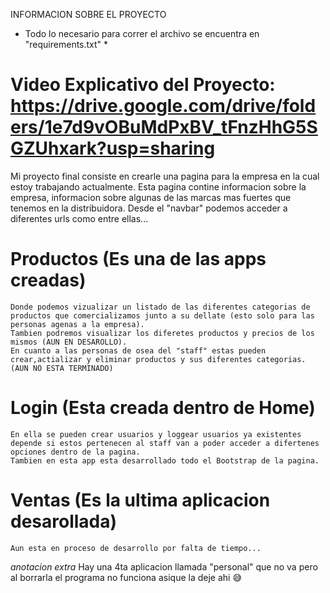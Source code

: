 INFORMACION SOBRE EL PROYECTO 
* Todo lo necesario para correr el archivo se encuentra en "requirements.txt" *

# Video Explicativo del Proyecto: https://drive.google.com/drive/folders/1e7d9vOBuMdPxBV_tFnzHhG5SGZUhxark?usp=sharing

Mi proyecto final consiste en crearle una pagina para la empresa en la cual estoy trabajando actualmente. Esta pagina contine informacion sobre la empresa, informacion sobre algunas de las marcas mas fuertes que tenemos en la distribuidora. Desde el "navbar" podemos acceder a diferentes urls como entre ellas...
# Productos (Es una de las apps creadas)
    Donde podemos vizualizar un listado de las diferentes categorias de productos que comercializamos junto a su dellate (esto solo para las personas agenas a la empresa).
    Tambien podremos visualizar los diferetes productos y precios de los mismos (AUN EN DESAROLLO).
    En cuanto a las personas de osea del "staff" estas pueden crear,actializar y eliminar productos y sus diferentes categorias. (AUN NO ESTA TERMINADO)

# Login (Esta creada dentro de Home)
    En ella se pueden crear usuarios y loggear usuarios ya existentes depende si estos pertenecen al staff van a poder acceder a difertenes opciones dentro de la pagina.
    Tambien en esta app esta desarrollado todo el Bootstrap de la pagina.

# Ventas (Es la ultima aplicacion desarollada)
    Aun esta en proceso de desarrollo por falta de tiempo...

*anotacion extra*
Hay una 4ta aplicacion llamada "personal" que no va pero al borrarla el programa no funciona asique la deje ahi 😅

